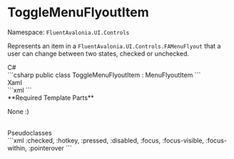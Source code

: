 # ToggleMenuFlyoutItem
Namespace: `FluentAvalonia.UI.Controls`

Represents an item in a `FluentAvalonia.UI.Controls.FAMenuFlyout` that a user can change between two states, checked or unchecked.

<div class="code-example" markdown="1">
C#
</div>
```csharp
public class ToggleMenuFlyoutItem : MenuFlyoutItem
```

<br />
<div class="code-example" markdown="1">
Xaml
</div>
```xml
<ui:ToggleMenuFlyoutItem />
```

<br />
**Required Template Parts**

None :)


<br />

<div class="code-example" markdown="1">
Pseudoclasses
</div>
```xml
:checked, :hotkey, :pressed, :disabled, :focus, :focus-visible, :focus-within, :pointerover
```
<br />